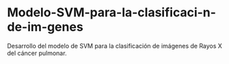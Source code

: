 # Modelo-SVM-para-la-clasificaci-n-de-im-genes
Desarrollo del modelo de SVM para la clasificación de imágenes de Rayos X del cáncer pulmonar.
